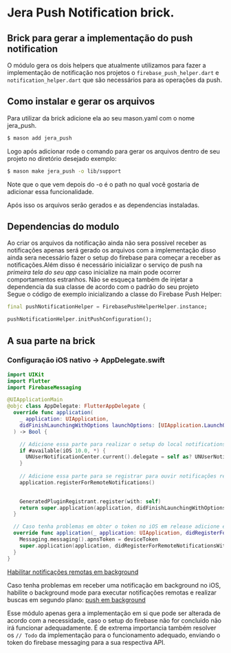 # Jera Push Notification brick.

## Brick para gerar a implementação do push notification

O módulo gera os dois helpers que atualmente utilizamos para fazer a implementação de notificação nos projetos o `firebase_push_helper.dart` e `notification_helper.dart` que são necessários para as operações da push.<br>

## Como instalar e gerar os arquivos

Para utilizar da brick adicione ela ao seu mason.yaml com o nome jera_push.

```bash
$ mason add jera_push
```

Logo após adicionar rode o comando para gerar os arquivos dentro de seu projeto no diretório desejado exemplo:

```bash
$ mason make jera_push -o lib/support
```

Note que o que vem depois do -o é o path no qual você gostaria de adicionar essa funcionalidade.

Após isso os arquivos serão gerados e as dependencias instaladas.

## Dependencias do modulo

Ao criar os arquivos da notificação ainda não sera possivel receber as notificações apenas será gerado os arquivos com a implementação disso ainda sera necessário fazer o setup do firebase para começar a receber as notificações.Além disso é necessário inicializar o serviço de push na _primeira tela do seu app_ caso inicialize na main pode ocorrer comportamentos estranhos. Não se esqueça também de injetar a dependencia da sua classe de acordo com o padrão do seu projeto<br>
Segue o código de exemplo inicializando a classe do Firebase Push Helper:

```dart
final pushNotificationHelper = FirebasePushHelperHelper.instance;

pushNotificationHelper.initPushConfiguration();
```

## A sua parte na brick

### Configuração iOS nativo -> AppDelegate.swift

```swift
import UIKit
import Flutter
import FirebaseMessaging

@UIApplicationMain
@objc class AppDelegate: FlutterAppDelegate {
  override func application(
    _ application: UIApplication,
    didFinishLaunchingWithOptions launchOptions: [UIApplication.LaunchOptionsKey: Any]?
  ) -> Bool {

    // Adicione essa parte para realizar o setup do local notifications
    if #available(iOS 10.0, *) {
      UNUserNotificationCenter.current().delegate = self as? UNUserNotificationCenterDelegate
    }
    
    // Adicione essa parte para se registrar para ouvir notificações remotas
    application.registerForRemoteNotifications()
    

    GeneratedPluginRegistrant.register(with: self)
    return super.application(application, didFinishLaunchingWithOptions: launchOptions)
  }

  // Caso tenha problemas em obter o token no iOS em release adicione esse trecho de código
  override func application(_ application: UIApplication, didRegisterForRemoteNotificationsWithDeviceToken deviceToken: Data) {
    Messaging.messaging().apnsToken = deviceToken
    super.application(application, didRegisterForRemoteNotificationsWithDeviceToken: deviceToken)
  }
}
```

[Habilitar notificações remotas em background](https://developer.apple.com/documentation/usernotifications/setting_up_a_remote_notification_server/pushing_background_updates_to_your_app#2980038)

Caso tenha problemas em receber uma notificação em background no iOS, habilite o background mode para executar notificações remotas e realizar buscas em segundo plano: [push em background](https://developer.apple.com/documentation/xcode/configuring-background-execution-modes)

Esse módulo apenas gera a implementação em si que pode ser alterada de acordo com a necessidade, caso o setup do firebase não for concluido não irá funcionar adequadamente. É de extrema importancia também resolver os `// Todo` da implementação para o funcionamento adequado, enviando o token do firebase messaging para a sua respectiva API.


